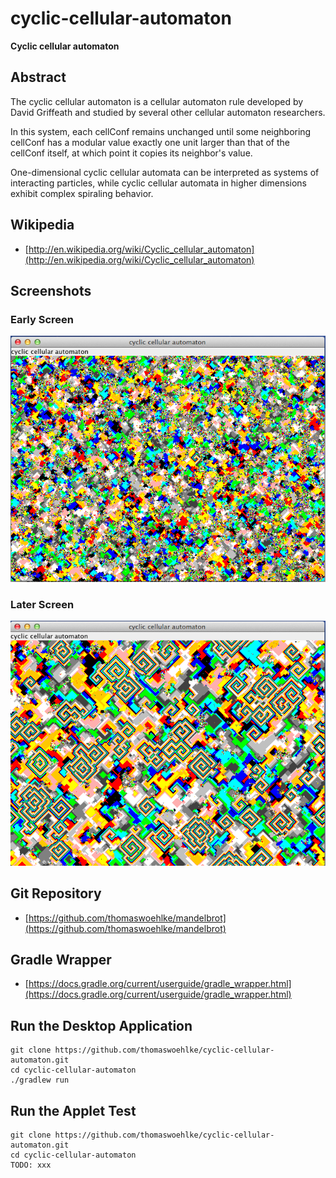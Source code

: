 # cyclic-cellular-automaton
**Cyclic cellular automaton**

## Abstract
The cyclic cellular automaton is a cellular automaton rule developed by David Griffeath and studied by several other cellular automaton researchers.

In this system, each cellConf remains unchanged until some neighboring cellConf has a modular value exactly one unit larger than that of the cellConf itself, at which point it copies its neighbor's value.

One-dimensional cyclic cellular automata can be interpreted as systems of interacting particles, while cyclic cellular automata in higher dimensions exhibit complex spiraling behavior.

## Wikipedia
* [http://en.wikipedia.org/wiki/Cyclic_cellular_automaton](http://en.wikipedia.org/wiki/Cyclic_cellular_automaton)

## Screenshots

### Early Screen
![Early Screen](src/main/resources/img/screen1.png)
### Later Screen
![Later Screen](src/main/resources/img/screen2.png)

## Git Repository
* [https://github.com/thomaswoehlke/mandelbrot](https://github.com/thomaswoehlke/mandelbrot)
## Gradle Wrapper
* [https://docs.gradle.org/current/userguide/gradle_wrapper.html](https://docs.gradle.org/current/userguide/gradle_wrapper.html)

## Run the Desktop Application

```
git clone https://github.com/thomaswoehlke/cyclic-cellular-automaton.git
cd cyclic-cellular-automaton
./gradlew run
```

## Run the Applet Test

```
git clone https://github.com/thomaswoehlke/cyclic-cellular-automaton.git
cd cyclic-cellular-automaton
TODO: xxx
```
